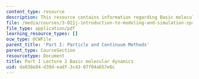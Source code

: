 ```yaml
---
content_type: resource
description: This resource contains information regarding Basic molecular dynamics.
file: /media/courses/3-021j-introduction-to-modeling-and-simulation-spring-2012/da038e84d39deadf3c4307f04a657e6c_MIT3_021JS12_P1_L2.pdf
file_type: application/pdf
learning_resource_types: []
ocw_type: OCWFile
parent_title: 'Part I: Particle and Continuum Methods'
parent_type: CourseSection
resourcetype: Document
title: Part I Lecture 2 Basic molecular dynamics
uid: da038e84-d39d-eadf-3c43-07f04a657e6c
---
```

